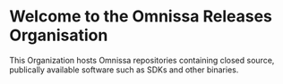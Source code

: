# Welcome to the Omnissa Releases Organisation

This Organization hosts Omnissa repositories containing closed source, publically available software such as SDKs and other binaries.
